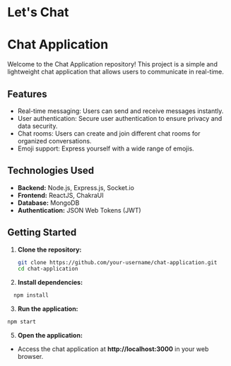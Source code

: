 # Let's Chat

# Chat Application

Welcome to the Chat Application repository! This project is a simple and lightweight chat application that allows users to communicate in real-time.

## Features

- Real-time messaging: Users can send and receive messages instantly.
- User authentication: Secure user authentication to ensure privacy and data security.
- Chat rooms: Users can create and join different chat rooms for organized conversations.
- Emoji support: Express yourself with a wide range of emojis.

## Technologies Used

- **Backend:** Node.js, Express.js, Socket.io
- **Frontend:** ReactJS, ChakraUI
- **Database:** MongoDB 
- **Authentication:** JSON Web Tokens (JWT)

## Getting Started

1. **Clone the repository:**
   ```bash
   git clone https://github.com/your-username/chat-application.git
   cd chat-application
   ```

2. **Install dependencies:**
 ```bash
   npm install
   ```

3. **Run the application:**
 ```bash
npm start
```

5. **Open the application:**
  - Access the chat application at **http://localhost:3000** in your web browser.


